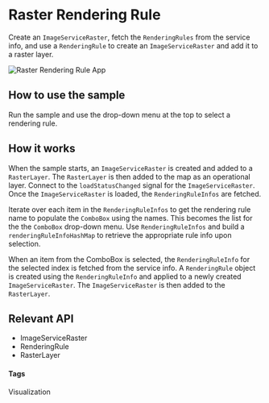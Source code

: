 # Raster Rendering Rule
Create an `ImageServiceRaster`, fetch the `RenderingRules` from the service info, and use a `RenderingRule` to create an `ImageServiceRaster` and add it to a raster layer. 

![Raster Rendering Rule App](raster-rendering-rule.png)

## How to use the sample
Run the sample and use the drop-down menu at the top to select a rendering rule.

## How it works
When the sample starts, an `ImageServiceRaster` is created and added to a `RasterLayer`.
The `RasterLayer` is then added to the map as an operational layer.
Connect to the `loadStatusChanged` signal for the `ImageServiceRaster`.
Once the `ImageServiceRaster` is loaded, the `RenderingRuleInfos` are fetched.



Iterate over each item in the `RenderingRuleInfos` to get the rendering rule name to populate the `ComboBox` using the names.
This becomes the list for the the `ComboBox` drop-down menu.
Use `RenderingRuleInfos` and build a `renderingRuleInfoHashMap` to retrieve the appropriate rule info upon selection.

When an item from the ComboBox is selected, the `RenderingRuleInfo` for the selected index is fetched from the service info.
A `RenderingRule` object is created using the `RenderingRuleInfo` and applied to a newly created `ImageServiceRaster`.
The `ImageServiceRaster` is then added to the `RasterLayer`.  

## Relevant API
* ImageServiceRaster
* RenderingRule
* RasterLayer

#### Tags
Visualization